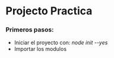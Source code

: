# Projecto Practica

### Primeros pasos:
 - Iniciar el proyecto con: *node init --yes* 
 - Importar los modulos 

